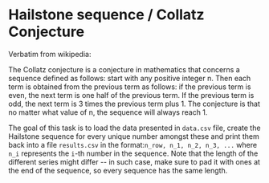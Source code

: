 # Hailstone sequence / Collatz Conjecture

Verbatim from wikipedia:

The Collatz conjecture is a conjecture in mathematics that concerns a sequence defined as follows: start with any positive integer n. Then each term is obtained from the previous term as follows: if the previous term is even, the next term is one half of the previous term. If the previous term is odd, the next term is 3 times the previous term plus 1. The conjecture is that no matter what value of n, the sequence will always reach 1.

The goal of this task is to load the data presented in `data.csv` file, create the Hailstone sequence for every unique number amongst these and print them back into a file `results.csv` in the format:`n_row, n_1, n_2, n_3, ...` where `n_i` represents the `i`-th number in the sequence. Note that the length of the different series might differ -- in such case, make sure to pad it with ones at the end of the sequence, so every sequence has the same length.
